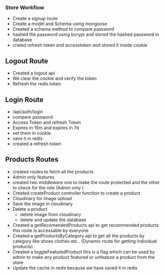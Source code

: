 ### Store Workflow

- Create a signup route
- Create a model and Schema using mongoose
- Created a schema method to compare password
- hashed the password using bcrypt and stored the hashed password in database
- crated refresh token and accesstoken and stored it inside cookie

## Logout Route

- Created a logout api
- We clear the cookie and verify the token
- Refresh the redis token

## Login Route

- /api/auth/login
- compare password
- Access Token and refresh Token
- Expires in 15m and expires in 7d
- set them in cookie
- save it in redis
- created a refresh token

## Products Routes
- created routes to fetch all the products
- Admin only features
- created two middleware one to make the route protected and the other to check for the role (Admin only )
- Created createProduct controller function to create a product
- Cloudinary for image upload 
- Save the image in cloudinary 
- Delete a product 
    - delete image from cloudinary
    - delete and update the database
- Created a getRecomendedProducts api to get recommended products this route is accessable by everyone
- Created a getProductsByCategory api to get all the products by category like shoes clothes etc.. (Dynamic route for getting individual products)
- Created a toggleFeaturedProduct this is a flag which can be used by admin to make any product featured or unfeature a product from the store
- Update the cache in redis because we have saved it in redis 
